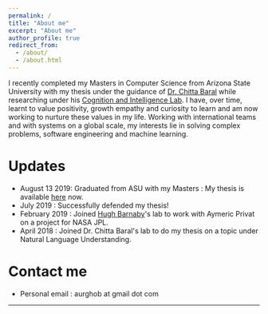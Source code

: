 ```yaml
---
permalink: /
title: "About me"
excerpt: "About me"
author_profile: true
redirect_from: 
  - /about/
  - /about.html
---
```

I recently completed my Masters in Computer Science from Arizona State University with my thesis under the guidance of [Dr. Chitta Baral](https://www.public.asu.edu/~cbaral/) while researching under his [Cognition and Intelligence Lab](https://cogintlab-asu.github.io/index.html).
I have, over time, learnt to value positivity, growth empathy and curiosity to learn and am now working to nurture these values in my life. 
Working with international teams and with systems on a global scale, my interests lie in solving complex problems, software engineering and machine learning.


Updates
========
- August 13 2019: Graduated from ASU with my Masters : My thesis is available [here](https://repository.asu.edu/attachments/221752/content/Bhattacharjee_asu_0010N_19329.pdf) now.
- July 2019 : Successfully defended my thesis!
- February 2019 : Joined [Hugh Barnaby](https://isearch.asu.edu/profile/749233)'s lab to work with Aymeric Privat on a project for NASA JPL.
- April 2018 : Joined Dr. Chitta Baral's lab to do my thesis on a topic under Natural Language Understanding.

Contact me
========
- Personal email : aurghob at gmail dot com
-----
